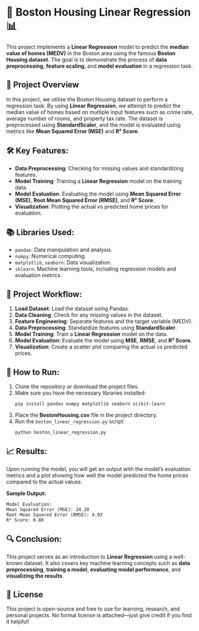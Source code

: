 # 🏡 **Boston Housing Linear Regression** 📊

This project implements a **Linear Regression** model to predict the **median value of homes (MEDV)** in the Boston area using the famous **Boston Housing dataset**. The goal is to demonstrate the process of **data preprocessing**, **feature scaling**, and **model evaluation** in a regression task. 

## 📍 **Project Overview**

In this project, we utilize the Boston Housing dataset to perform a regression task. By using **Linear Regression**, we attempt to predict the median value of homes based on multiple input features such as crime rate, average number of rooms, and property tax rate. The dataset is preprocessed using **StandardScaler**, and the model is evaluated using metrics like **Mean Squared Error (MSE)** and **R² Score**. 

## 🛠️ **Key Features**:
- **Data Preprocessing**: Checking for missing values and standardizing features.
- **Model Training**: Training a **Linear Regression** model on the training data.
- **Model Evaluation**: Evaluating the model using **Mean Squared Error (MSE)**, **Root Mean Squared Error (RMSE)**, and **R² Score**.
- **Visualization**: Plotting the actual vs predicted home prices for evaluation.

## 📚 **Libraries Used**:
- `pandas`: Data manipulation and analysis.
- `numpy`: Numerical computing.
- `matplotlib`, `seaborn`: Data visualization.
- `sklearn`: Machine learning tools, including regression models and evaluation metrics.

## 🔄 **Project Workflow**:

1. **Load Dataset**: Load the dataset using Pandas.
2. **Data Cleaning**: Check for any missing values in the dataset.
3. **Feature Engineering**: Separate features and the target variable (MEDV).
4. **Data Preprocessing**: Standardize features using **StandardScaler**.
5. **Model Training**: Train a **Linear Regression** model on the data.
6. **Model Evaluation**: Evaluate the model using **MSE**, **RMSE**, and **R² Score**.
7. **Visualization**: Create a scatter plot comparing the actual vs predicted prices.

## 🚀 **How to Run**:

1. Clone the repository or download the project files.
2. Make sure you have the necessary libraries installed:
   ```
   pip install pandas numpy matplotlib seaborn scikit-learn
   ```
3. Place the **BostonHousing.csv** file in the project directory.
4. Run the `boston_linear_regression.py` script:
   ```
   python boston_linear_regression.py
   ```

## 📈 **Results**:

Upon running the model, you will get an output with the model’s evaluation metrics and a plot showing how well the model predicted the home prices compared to the actual values.

**Sample Output:**
```
Model Evaluation:
Mean Squared Error (MSE): 24.28
Root Mean Squared Error (RMSE): 4.93
R² Score: 0.88
```

## 🔍 **Conclusion**:

This project serves as an introduction to **Linear Regression** using a well-known dataset. It also covers key machine learning concepts such as **data preprocessing**, **training a model**, **evaluating model performance**, and **visualizing the results**. 

## 📅 License
This project is open-source and free to use for learning, research, and personal projects. No formal license is attached—just give credit if you find it helpful!

